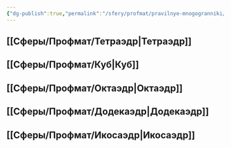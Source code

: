 ```yaml
---
{"dg-publish":true,"permalink":"/sfery/profmat/pravilnye-mnogogranniki/","tags":["Профмат"]}
---
```


## [[Сферы/Профмат/Тетраэдр\|Тетраэдр]]
## [[Сферы/Профмат/Куб\|Куб]]
## [[Сферы/Профмат/Октаэдр\|Октаэдр]]
## [[Сферы/Профмат/Додекаэдр\|Додекаэдр]]
## [[Сферы/Профмат/Икосаэдр\|Икосаэдр]]